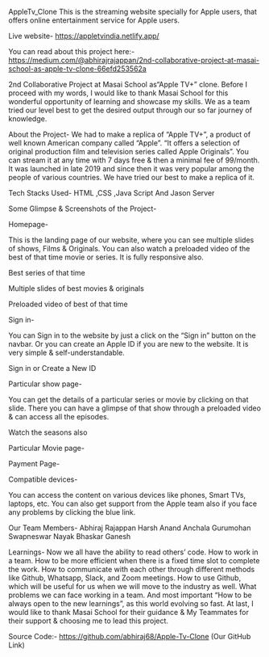 AppleTv_Clone
This is the streaming website specially for Apple users, that offers online entertainment service for Apple users.

Live website- https://appletvindia.netlify.app/

You can read about this project here:-https://medium.com/@abhirajrajappan/2nd-collaborative-project-at-masai-school-as-apple-tv-clone-66efd253562a



2nd Collaborative Project at Masai School as“Apple TV+” clone.
Before I proceed with my words, I would like to thank Masai School for this wonderful opportunity of learning and showcase my skills.
We as a team tried our level best to get the desired output through our so far journey of knowledge.

About the Project-
We had to make a replica of “Apple TV+”, a product of well known American company called “Apple”.
“It offers a selection of original production film and television series called Apple Originals”. You can stream it at any time with 7 days free & then a minimal fee of 99/month.
It was launched in late 2019 and since then it was very popular among the people of various countries.
We have tried our best to make a replica of it.

Tech Stacks Used-
HTML ,CSS ,Java Script And Jason Server

Some Glimpse & Screenshots of the Project-

Homepage-

This is the landing page of our website, where you can see multiple slides of shows, Films & Originals.
You can also watch a preloaded video of the best of that time movie or series.
It is fully responsive also.

Best series of that time


Multiple slides of best movies & originals


Preloaded video of best of that time

Sign in-

You can Sign in to the website by just a click on the “Sign in” button on the navbar.
Or you can create an Apple ID if you are new to the website.
It is very simple & self-understandable.

Sign in or Create a New ID

Particular show page-

You can get the details of a particular series or movie by clicking on that slide.
There you can have a glimpse of that show through a preloaded video & can access all the episodes.



Watch the seasons also

Particular Movie page-



Payment Page-



Compatible devices-

You can access the content on various devices like phones, Smart TVs, laptops, etc.
You can also get support from the Apple team also if you face any problems by clicking the blue link.

Our Team Members-
Abhiraj Rajappan
Harsh Anand
Anchala Gurumohan
Swapneswar Nayak
Bhaskar Ganesh

Learnings-
Now we all have the ability to read others’ code.
How to work in a team.
How to be more efficient when there is a fixed time slot to complete the work.
How to communicate with each other through different methods like Github, Whatsapp, Slack, and Zoom meetings.
How to use Github, which will be useful for us when we will move to the industry as well.
What problems we can face working in a team.
And most important “How to be always open to the new learnings”, as this world evolving so fast.
At last, I would like to thank Masai School for their guidance & My Teammates for their support & choosing me to lead this project.

Source Code:- https://github.com/abhiraj68/Apple-Tv-Clone
(Our GitHub Link)
